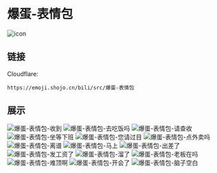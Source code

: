 # 爆蛋-表情包
![icon](https://emoji.shojo.cn/bili/src/爆蛋-表情包/icon.png)
## 链接
Cloudflare:
```
https://emoji.shojo.cn/bili/src/爆蛋-表情包
```
## 展示
![爆蛋-表情包-收到](https://emoji.shojo.cn/bili/src/爆蛋-表情包/爆蛋-表情包-收到.png)
![爆蛋-表情包-去吃饭吗](https://emoji.shojo.cn/bili/src/爆蛋-表情包/爆蛋-表情包-去吃饭吗.png)
![爆蛋-表情包-请查收](https://emoji.shojo.cn/bili/src/爆蛋-表情包/爆蛋-表情包-请查收.png)
![爆蛋-表情包-坐等下班](https://emoji.shojo.cn/bili/src/爆蛋-表情包/爆蛋-表情包-坐等下班.png)
![爆蛋-表情包-您请过目](https://emoji.shojo.cn/bili/src/爆蛋-表情包/爆蛋-表情包-您请过目.png)
![爆蛋-表情包-点外卖吗](https://emoji.shojo.cn/bili/src/爆蛋-表情包/爆蛋-表情包-点外卖吗.png)
![爆蛋-表情包-离谱](https://emoji.shojo.cn/bili/src/爆蛋-表情包/爆蛋-表情包-离谱.png)
![爆蛋-表情包-马上](https://emoji.shojo.cn/bili/src/爆蛋-表情包/爆蛋-表情包-马上.png)
![爆蛋-表情包-出差了](https://emoji.shojo.cn/bili/src/爆蛋-表情包/爆蛋-表情包-出差了.png)
![爆蛋-表情包-发工资了](https://emoji.shojo.cn/bili/src/爆蛋-表情包/爆蛋-表情包-发工资了.png)
![爆蛋-表情包-溜了](https://emoji.shojo.cn/bili/src/爆蛋-表情包/爆蛋-表情包-溜了.png)
![爆蛋-表情包-老板在吗](https://emoji.shojo.cn/bili/src/爆蛋-表情包/爆蛋-表情包-老板在吗.png)
![爆蛋-表情包-难顶啊](https://emoji.shojo.cn/bili/src/爆蛋-表情包/爆蛋-表情包-难顶啊.png)
![爆蛋-表情包-开会了](https://emoji.shojo.cn/bili/src/爆蛋-表情包/爆蛋-表情包-开会了.png)
![爆蛋-表情包-脑子空白](https://emoji.shojo.cn/bili/src/爆蛋-表情包/爆蛋-表情包-脑子空白.png)
